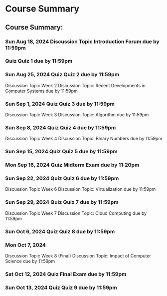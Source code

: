 # Course Summary

## Course Summary:

### Sun Aug 18, 2024 	Discussion Topic Introduction Forum 	due by 11:59pm
### Quiz Quiz 1 	due by 11:59pm

### Sun Aug 25, 2024 	Quiz Quiz 2 	due by 11:59pm 
Discussion Topic Week 2 Discussion Topic: Recent Developments in Computer Systems 	due by 11:59pm

### Sun Sep 1, 2024 	Quiz Quiz 3 	due by 11:59pm
Discussion Topic Week 3 Discussion Topic: Algorithm 	due by 11:59pm

### Sun Sep 8, 2024 	Quiz Quiz 4 	due by 11:59pm
Discussion Topic Week 4 Discussion Topic: BInary Numbers 	due by 11:59pm

### Sun Sep 15, 2024 	Quiz Quiz 5 	due by 11:59pm

### Mon Sep 16, 2024 	Quiz Midterm Exam 	due by 11:20pm

### Sun Sep 22, 2024 	Quiz Quiz 6 	due by 11:59pm
Discussion Topic Week 6 Discussion Topic: Virtualization 	due by 11:59pm

### Sun Sep 29, 2024 	Quiz Quiz 7 	due by 11:59pm
Discussion Topic Week 7 Discussion Topic: Cloud Computing 	due by 11:59pm

### Sun Oct 6, 2024 	Quiz Quiz 8 	due by 11:59pm

### Mon Oct 7, 2024 	
Discussion Topic Week 8 (Final) Discussion Topic: Impact of Computer Science 	due by 11:59pm

### Sat Oct 12, 2024 	Quiz Final Exam 	due by 11:59pm

### Sun Oct 13, 2024 	Quiz Quiz 9 	due by 11:59pm